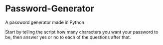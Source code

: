 # Password-Generator
A password generator made in Python

Start by telling the script how many characters you want your password to be, then answer yes or no to each of the questions after that.